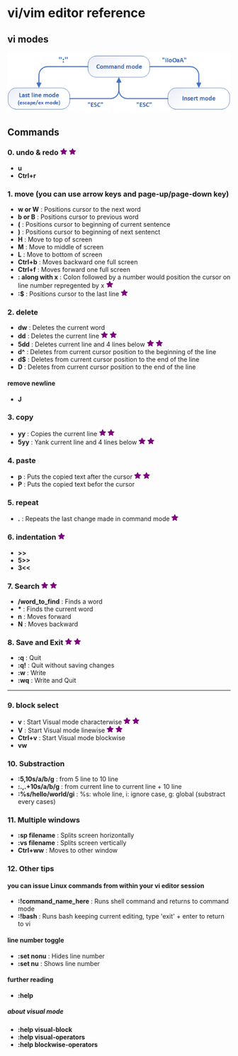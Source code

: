 # vi/vim editor reference

## vi modes
<img src="./vi.modes.png" alt="vi three modes" width="600"/>

## Commands
### 0. undo & redo  ![](./star.png "important!") ![](./star.png "important!")
* **u**  
* **Ctrl+r**  

### 1. move (you can use arrow keys and page-up/page-down key)
* **w or W**	: Positions cursor to the next word  
* **b or B**	: Positions cursor to previous word  
* **(**	: Positions cursor to beginning of current sentence  
* **)**	: Positions cursor to beginning of next sentenct  
* **H**	: Move to top of screen  
* **M**	: Move to middle of screen  
* **L**	: Move to bottom of screen  
* **Ctrl+b**	: Moves backward one full screen  
* **Ctrl+f**	: Moves forward one full screen  
* **: along with x**	: Colon followed by a number would position the cursor on line number repregented by x  ![](./star.png "important!")
* **:$**	: Positions cursor to the last line  ![](./star.png "important!")

### 2. delete
* **dw**	: Deletes the current word  
* **dd**	: Deletes the current line  ![](./star.png "important!") ![](./star.png "important!")
* **5dd**	: Deletes current line and 4 lines below   ![](./star.png "important!") ![](./star.png "important!")
* **d^**	: Deletes from current cursor position to the beginning of the line  
* **d$**	: Deletes from current cursor position to the end of the line  
* **D**	: Deletes from current cursor position to the end of the line  
#### remove newline
* **J**  

### 3. copy
* **yy**	: Copies the current line  ![](./star.png "important!") ![](./star.png "important!")  
* **5yy**	: Yank current line and 4 lines below   ![](./star.png "important!") ![](./star.png "important!")  

### 4. paste
* **p**		: Puts the copied text after the cursor	 ![](./star.png "important!") ![](./star.png "important!")
* **P**  	: Puts the copied text befor the cursor

### 5. repeat
* **.**		: Repeats the last change made in command mode  ![](./star.png "important!")

### 6. indentation  ![](./star.png "important!")  
* **>>**  
* **5>>**  
* **3<<**  

### 7. Search  ![](./star.png "important!") ![](./star.png "important!")
* **/word_to_find**	: Finds a word  
* **\***	: Finds the current word  
* **n**		: Moves forward  
* **N**		: Moves backward  

### 8. Save and Exit  ![](./star.png "important!") ![](./star.png "important!")
* **:q**	: Quit  
* **:q!**	: Quit without saving changes  
* **:w**	: Write  
* **:wq**	: Write and Quit  

---

### 9. block select
* **v**		: Start Visual mode characterwise  ![](./star.png "important!") ![](./star.png "important!")  
* **V**		: Start Visual mode linewise  ![](./star.png "important!") ![](./star.png "important!")  
* **Ctrl+v**	: Start Visual mode blockwise  
* **vw**  

### 10. Substraction 
* **:5,10s/a/b/g**			: from 5 line to 10 line  
* **:.,.+10s/a/b/g**		: from current line to current line + 10 line  
* **:%s/hello/world/gi**	: %s: whole line, i: ignore case, g: global (substract every cases)  

### 11. Multiple windows
* **:sp filename**	: Splits screen horizontally  
* **:vs filename**	: Splits screen vertically  
* **Ctrl+ww**		: Moves to other window  

### 12. Other tips
#### you can issue Linux commands from within your vi editor session
* **:!command_name_here** 	: Runs shell command and returns to command mode  
* **:!bash**				: Runs bash keeping current editing, type 'exit' + enter to return to vi  
#### line number toggle
* **:set nonu**	: Hides line number  
* **:set nu**	: Shows line number  
#### further reading
* **:help**  
##### about visual mode
* **:help visual-block**  
* **:help visual-operators**  
* **:help blockwise-operators**  


